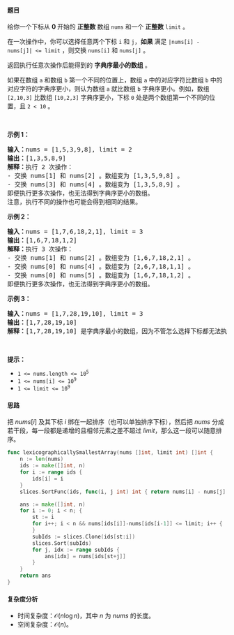 #### 题目

<p>给你一个下标从 <strong>0 </strong>开始的 <strong>正整数</strong> 数组 <code>nums</code> 和一个 <strong>正整数</strong> <code>limit</code> 。</p>

<p>在一次操作中，你可以选择任意两个下标 <code>i</code> 和 <code>j</code>，<strong>如果</strong> 满足 <code>|nums[i] - nums[j]| &lt;= limit</code> ，则交换 <code>nums[i]</code> 和 <code>nums[j]</code> 。</p>

<p>返回执行任意次操作后能得到的 <strong>字典序最小的数组</strong><em> </em>。</p>

<p>如果在数组 <code>a</code> 和数组 <code>b</code> 第一个不同的位置上，数组 <code>a</code> 中的对应字符比数组 <code>b</code> 中的对应字符的字典序更小，则认为数组 <code>a</code> 就比数组 <code>b</code> 字典序更小。例如，数组 <code>[2,10,3]</code> 比数组 <code>[10,2,3]</code> 字典序更小，下标 <code>0</code> 处是两个数组第一个不同的位置，且 <code>2 &lt; 10</code> 。</p>

<p>&nbsp;</p>

<p><strong class="example">示例 1：</strong></p>

<pre>
<strong>输入：</strong>nums = [1,5,3,9,8], limit = 2
<strong>输出：</strong>[1,3,5,8,9]
<strong>解释：</strong>执行 2 次操作：
- 交换 nums[1] 和 nums[2] 。数组变为 [1,3,5,9,8] 。
- 交换 nums[3] 和 nums[4] 。数组变为 [1,3,5,8,9] 。
即便执行更多次操作，也无法得到字典序更小的数组。
注意，执行不同的操作也可能会得到相同的结果。
</pre>

<p><strong class="example">示例 2：</strong></p>

<pre>
<strong>输入：</strong>nums = [1,7,6,18,2,1], limit = 3
<strong>输出：</strong>[1,6,7,18,1,2]
<strong>解释：</strong>执行 3 次操作：
- 交换 nums[1] 和 nums[2] 。数组变为 [1,6,7,18,2,1] 。
- 交换 nums[0] 和 nums[4] 。数组变为 [2,6,7,18,1,1] 。
- 交换 nums[0] 和 nums[5] 。数组变为 [1,6,7,18,1,2] 。
即便执行更多次操作，也无法得到字典序更小的数组。
</pre>

<p><strong class="example">示例 3：</strong></p>

<pre>
<strong>输入：</strong>nums = [1,7,28,19,10], limit = 3
<strong>输出：</strong>[1,7,28,19,10]
<strong>解释：</strong>[1,7,28,19,10] 是字典序最小的数组，因为不管怎么选择下标都无法执行操作。
</pre>

<p>&nbsp;</p>

<p><strong>提示：</strong></p>

<ul>
	<li><code>1 &lt;= nums.length &lt;= 10<sup>5</sup></code></li>
	<li><code>1 &lt;= nums[i] &lt;= 10<sup>9</sup></code></li>
	<li><code>1 &lt;= limit &lt;= 10<sup>9</sup></code></li>
</ul>

#### 思路

把 $\textit{nums}[i]$ 及其下标 $i$ 绑在一起排序（也可以单独排序下标），然后把 $\textit{nums}$ 分成若干段，每一段都是递增的且相邻元素之差不超过 $\textit{limit}$，那么这一段可以随意排序。

```go  
func lexicographicallySmallestArray(nums []int, limit int) []int {
	n := len(nums)
	ids := make([]int, n)
	for i := range ids {
		ids[i] = i
	}
	slices.SortFunc(ids, func(i, j int) int { return nums[i] - nums[j] })

	ans := make([]int, n)
	for i := 0; i < n; {
		st := i
		for i++; i < n && nums[ids[i]]-nums[ids[i-1]] <= limit; i++ {
		}
		subIds := slices.Clone(ids[st:i])
		slices.Sort(subIds)
		for j, idx := range subIds {
			ans[idx] = nums[ids[st+j]]
		}
	}
	return ans
}
```

#### 复杂度分析

- 时间复杂度：$\mathcal{O}(n\log n)$，其中 $n$ 为 $\textit{nums}$ 的长度。
- 空间复杂度：$\mathcal{O}(n)$。